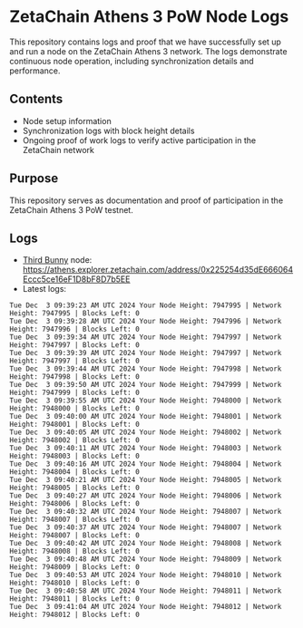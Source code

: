 # ZetaChain Athens 3 PoW Node Logs
This repository contains logs and proof that we have successfully set up and run a node on the ZetaChain Athens 3 network. The logs demonstrate continuous node operation, including synchronization details and performance.

## Contents
- Node setup information
- Synchronization logs with block height details
- Ongoing proof of work logs to verify active participation in the ZetaChain network

## Purpose
This repository serves as documentation and proof of participation in the ZetaChain Athens 3 PoW testnet.

## Logs

- [Third Bunny](https://thirdbunny.xyz/) node: https://athens.explorer.zetachain.com/address/0x225254d35dE666064Eccc5ce16eF1D8bF8D7b5EE
- Latest logs:
```
Tue Dec  3 09:39:23 AM UTC 2024 Your Node Height: 7947995 | Network Height: 7947995 | Blocks Left: 0
Tue Dec  3 09:39:28 AM UTC 2024 Your Node Height: 7947996 | Network Height: 7947996 | Blocks Left: 0
Tue Dec  3 09:39:34 AM UTC 2024 Your Node Height: 7947997 | Network Height: 7947997 | Blocks Left: 0
Tue Dec  3 09:39:39 AM UTC 2024 Your Node Height: 7947997 | Network Height: 7947997 | Blocks Left: 0
Tue Dec  3 09:39:44 AM UTC 2024 Your Node Height: 7947998 | Network Height: 7947998 | Blocks Left: 0
Tue Dec  3 09:39:50 AM UTC 2024 Your Node Height: 7947999 | Network Height: 7947999 | Blocks Left: 0
Tue Dec  3 09:39:55 AM UTC 2024 Your Node Height: 7948000 | Network Height: 7948000 | Blocks Left: 0
Tue Dec  3 09:40:00 AM UTC 2024 Your Node Height: 7948001 | Network Height: 7948001 | Blocks Left: 0
Tue Dec  3 09:40:05 AM UTC 2024 Your Node Height: 7948002 | Network Height: 7948002 | Blocks Left: 0
Tue Dec  3 09:40:11 AM UTC 2024 Your Node Height: 7948003 | Network Height: 7948003 | Blocks Left: 0
Tue Dec  3 09:40:16 AM UTC 2024 Your Node Height: 7948004 | Network Height: 7948004 | Blocks Left: 0
Tue Dec  3 09:40:21 AM UTC 2024 Your Node Height: 7948005 | Network Height: 7948005 | Blocks Left: 0
Tue Dec  3 09:40:27 AM UTC 2024 Your Node Height: 7948006 | Network Height: 7948006 | Blocks Left: 0
Tue Dec  3 09:40:32 AM UTC 2024 Your Node Height: 7948007 | Network Height: 7948007 | Blocks Left: 0
Tue Dec  3 09:40:37 AM UTC 2024 Your Node Height: 7948007 | Network Height: 7948007 | Blocks Left: 0
Tue Dec  3 09:40:42 AM UTC 2024 Your Node Height: 7948008 | Network Height: 7948008 | Blocks Left: 0
Tue Dec  3 09:40:48 AM UTC 2024 Your Node Height: 7948009 | Network Height: 7948009 | Blocks Left: 0
Tue Dec  3 09:40:53 AM UTC 2024 Your Node Height: 7948010 | Network Height: 7948010 | Blocks Left: 0
Tue Dec  3 09:40:58 AM UTC 2024 Your Node Height: 7948011 | Network Height: 7948011 | Blocks Left: 0
Tue Dec  3 09:41:04 AM UTC 2024 Your Node Height: 7948012 | Network Height: 7948012 | Blocks Left: 0
```
